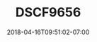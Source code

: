 ---
title: DSCF9656
date: 2018-04-16T09:51:02-07:00
draft: false
location: Cave Junction, OR
img_url: https://d17enza3bfujl8.cloudfront.net/DSCF9656.jpg
original_fn: ""
tags:
- Cave Junction, OR
- Kenai
- dogs

---